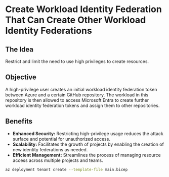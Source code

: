 # Create Workload Identity Federation That Can Create Other Workload Identity Federations

## The Idea

Restrict and limit the need to use high privileges to create resources.

## Objective

A high-privilege user creates an initial workload identity federation token between Azure and a certain GitHub repository. The workload in this repository is then allowed to access Microsoft Entra to create further workload identity federation tokens and assign them to other repositories.

## Benefits

- **Enhanced Security:** Restricting high-privilege usage reduces the attack surface and potential for unauthorized access.
- **Scalability:** Facilitates the growth of projects by enabling the creation of new identity federations as needed.
- **Efficient Management:** Streamlines the process of managing resource access across multiple projects and teams.


```sh
az deployment tenant create --template-file main.bicep
```
